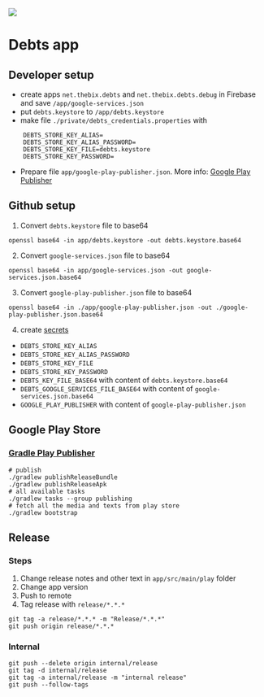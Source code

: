 ![](https://github.com/thebix/debts/workflows/Android%20CI/badge.svg)

# Debts app

## Developer setup
- create apps `net.thebix.debts` and `net.thebix.debts.debug` in Firebase and save `/app/google-services.json`
- put `debts.keystore` to `/app/debts.keystore`
- make file `./private/debts_credentials.properties` with
```text
    DEBTS_STORE_KEY_ALIAS=
    DEBTS_STORE_KEY_ALIAS_PASSWORD=
    DEBTS_STORE_KEY_FILE=debts.keystore
    DEBTS_STORE_KEY_PASSWORD=
```
- Prepare file `app/google-play-publisher.json`. More info: [Google Play Publisher](https://github.com/Triple-T/gradle-play-publisher)

## Github setup
1. Convert `debts.keystore` file to base64
```shell script
openssl base64 -in app/debts.keystore -out debts.keystore.base64
```
2. Convert `google-services.json` file to base64
```shell script
openssl base64 -in app/google-services.json -out google-services.json.base64
```
3. Convert `google-play-publisher.json` file to base64
```shell script
openssl base64 -in ./app/google-play-publisher.json -out ./google-play-publisher.json.base64
```
4. create [secrets](https://github.com/thebix/debts/settings/secrets/)
- `DEBTS_STORE_KEY_ALIAS`
- `DEBTS_STORE_KEY_ALIAS_PASSWORD`
- `DEBTS_STORE_KEY_FILE`
- `DEBTS_STORE_KEY_PASSWORD`
- `DEBTS_KEY_FILE_BASE64` with content of `debts.keystore.base64`
- `DEBTS_GOOGLE_SERVICES_FILE_BASE64` with content of `google-services.json.base64`
- `GOOGLE_PLAY_PUBLISHER` with content of `google-play-publisher.json`

## Google Play Store
### [Gradle Play Publisher ](https://github.com/Triple-T/gradle-play-publisher)
```shell script
# publish
./gradlew publishReleaseBundle
./gradlew publishReleaseApk
# all available tasks
./gradlew tasks --group publishing
# fetch all the media and texts from play store
./gradlew bootstrap
```

## Release
### Steps
1. Change release notes and other text in `app/src/main/play` folder
2. Change app version
3. Push to remote
4. Tag release with `release/*.*.*`
```shell script
git tag -a release/*.*.* -m "Release/*.*.*"
git push origin release/*.*.*
```

### Internal
```
git push --delete origin internal/release
git tag -d internal/release
git tag -a internal/release -m "internal release"
git push --follow-tags
```
